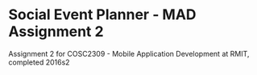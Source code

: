 # Social Event Planner - MAD Assignment 2
Assignment 2 for COSC2309 - Mobile Application Development at RMIT, completed 2016s2
